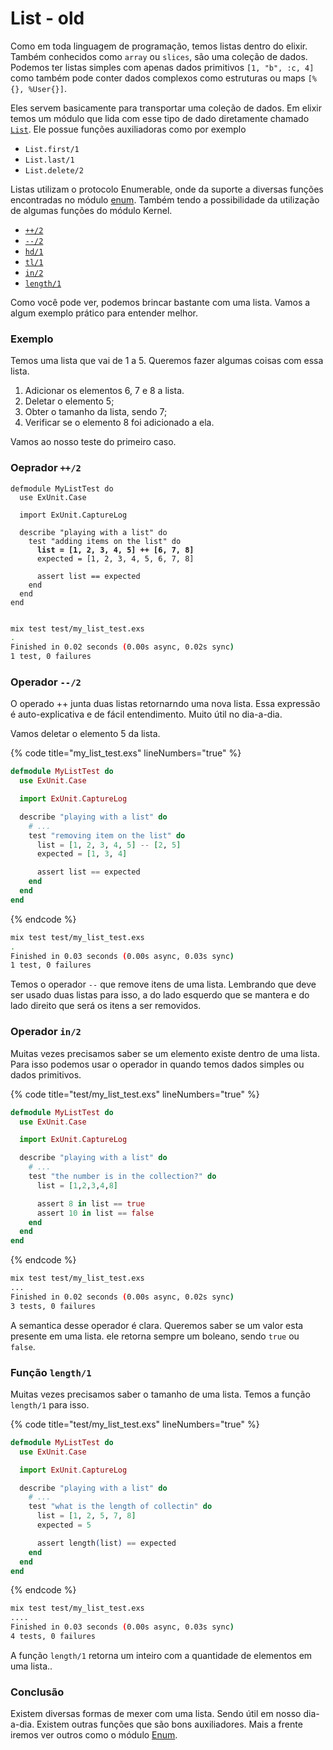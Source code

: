 # List - old

Como em toda linguagem de programação, temos listas dentro do elixir. Também conhecidos como `array` ou `slices`, são uma coleção de dados. Podemos ter listas simples com apenas dados primitivos `[1, "b", :c, 4]` como também pode conter dados complexos como estruturas ou maps `[%{}, %User{}]`.

Eles servem basicamente para transportar uma coleção de dados. Em elixir temos um módulo que lida com esse tipo de dado diretamente chamado [`List`](https://hexdocs.pm/elixir/1.12/List.html). Ele possue funções auxiliadoras como por exemplo

* `List.first/1`
* `List.last/1`
* `List.delete/2`

Listas utilizam o protocolo Enumerable, onde da suporte a diversas funções encontradas no módulo [enum](../basico/manipulacao-de-dados/enum.md). Também tendo a possibilidade da utilização de algumas funções do módulo Kernel.

* [`++/2`](https://hexdocs.pm/elixir/1.12/Kernel.html#++/2)
* [`--/2`](https://hexdocs.pm/elixir/1.12/Kernel.html#--/2)
* [`hd/1`](https://hexdocs.pm/elixir/1.12/Kernel.html#hd/1)
* [`tl/1`](https://hexdocs.pm/elixir/1.12/Kernel.html#tl/1)
* [`in/2`](https://hexdocs.pm/elixir/1.12/Kernel.html#in/2)
* [`length/1`](https://hexdocs.pm/elixir/1.12/Kernel.html#length/1)

Como você pode ver, podemos brincar bastante com uma lista. Vamos a algum exemplo prático para entender melhor.

### Exemplo

Temos uma lista que vai de 1 a 5. Queremos fazer algumas coisas com essa lista.

1. Adicionar os elementos 6, 7 e 8 a lista.
2. Deletar o elemento 5;
3. Obter o tamanho da lista, sendo 7;
4. Verificar se o elemento 8 foi adicionado a ela.

Vamos ao nosso teste do primeiro caso.

### Oeprador `++/2`

<pre class="language-elixir" data-title="my_list_test.exs" data-line-numbers><code class="lang-elixir">defmodule MyListTest do
  use ExUnit.Case

  import ExUnit.CaptureLog

  describe "playing with a list" do
    test "adding items on the list" do
<strong>      list = [1, 2, 3, 4, 5] ++ [6, 7, 8]
</strong>      expected = [1, 2, 3, 4, 5, 6, 7, 8]

      assert list == expected
    end
  end
end

</code></pre>

```sh
mix test test/my_list_test.exs
.
Finished in 0.02 seconds (0.00s async, 0.02s sync)
1 test, 0 failures
```

### Operador `--/2`

O operado ++ junta duas listas retornarndo uma nova lista. Essa expressão é auto-explicativa e de fácil entendimento. Muito útil no dia-a-dia.

Vamos deletar o elemento 5 da lista.

{% code title="my_list_test.exs" lineNumbers="true" %}
```elixir
defmodule MyListTest do
  use ExUnit.Case

  import ExUnit.CaptureLog

  describe "playing with a list" do
    # ...
    test "removing item on the list" do
      list = [1, 2, 3, 4, 5] -- [2, 5]
      expected = [1, 3, 4]

      assert list == expected
    end
  end
end

```
{% endcode %}

```sh
mix test test/my_list_test.exs
.
Finished in 0.03 seconds (0.00s async, 0.03s sync)
1 test, 0 failures
```

Temos o operador `--` que remove itens de uma lista. Lembrando que deve ser usado duas listas para isso, a do lado esquerdo que se mantera e do lado direito que será os itens a ser removidos.

### Operador `in/2`

Muitas vezes precisamos saber se um elemento existe dentro de uma lista. Para isso podemos usar o operador in quando temos dados simples ou dados primitivos.

{% code title="test/my_list_test.exs" lineNumbers="true" %}
```elixir
defmodule MyListTest do
  use ExUnit.Case

  import ExUnit.CaptureLog

  describe "playing with a list" do
    # ...
    test "the number is in the collection?" do
      list = [1,2,3,4,8]

      assert 8 in list == true
      assert 10 in list == false
    end
  end
end

```
{% endcode %}

```sh
mix test test/my_list_test.exs
...
Finished in 0.02 seconds (0.00s async, 0.02s sync)
3 tests, 0 failures
```

A semantica desse operador é clara. Queremos saber se um valor esta presente em uma lista. ele retorna sempre um boleano, sendo `true` ou `false`.

### Função `length/1`&#x20;

Muitas vezes precisamos saber o tamanho de uma lista. Temos a função `length/1` para isso.

{% code title="test/my_list_test.exs" lineNumbers="true" %}
```elixir
defmodule MyListTest do
  use ExUnit.Case

  import ExUnit.CaptureLog

  describe "playing with a list" do
    # ...
    test "what is the length of collectin" do
      list = [1, 2, 5, 7, 8]
      expected = 5

      assert length(list) == expected
    end
  end
end

```
{% endcode %}

```sh
mix test test/my_list_test.exs
....
Finished in 0.03 seconds (0.00s async, 0.03s sync)
4 tests, 0 failures
```

A função `length/1` retorna um inteiro com a quantidade de elementos em uma lista..

### Conclusão

Existem diversas formas de mexer com uma lista. Sendo útil em nosso dia-a-dia. Existem outras funções que são bons auxiliadores. Mais a frente iremos ver outros como o módulo [Enum](../conceitos/convencoes.md).
